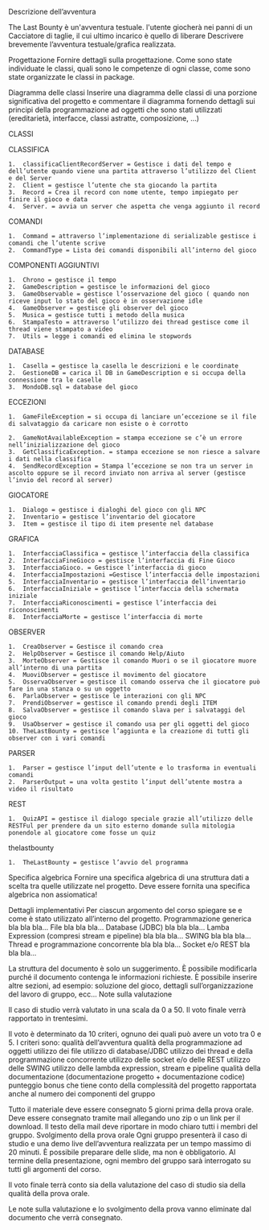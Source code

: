 Descrizione dell’avventura

The Last Bounty è un'avventura testuale. l'utente giocherà nei panni di un Cacciatore di taglie, il cui ultimo incarico è quello di liberare 
Descrivere brevemente l’avventura testuale/grafica realizzata.

Progettazione
Fornire dettagli sulla progettazione. Come sono state individuate le classi, quali sono le competenze di ogni classe, come sono state organizzate le classi in package.

Diagramma delle classi
Inserire una diagramma delle classi di una porzione significativa del progetto e commentare il diagramma fornendo dettagli sui principi della programmazione ad oggetti che sono stati utilizzati (ereditarietà, interfacce, classi astratte, composizione, …)

CLASSI

CLASSIFICA

	1.	classificaClientRecordServer = Gestisce i dati del tempo e dell’utente quando viene una partita attraverso l’utilizzo del Client e del Server
	2.	Client = gestisce l’utente che sta giocando la partita
	3.	Record = Crea il record con nome utente, tempo impiegato per finire il gioco e data
	4.	Server. = avvia un server che aspetta che venga aggiunto il record


COMANDI

	1.	Command = attraverso l’implementazione di serializable gestisce i comandi che l’utente scrive
	2.	CommandType = Lista dei comandi disponibili all’interno del gioco

COMPONENTI AGGIUNTIVI

	1.	Chrono = gestisce il tempo
	2.	GameDescription = gestisce le informazioni del gioco
	3.	GameObservable = gestisce l’osservazione del gioco ( quando non riceve input lo stato del gioco è in osservazione idle
	4.	GameObserver = gestisce gli observer del gioco
	5.	Musica = gestisce tutti i metodo della musica
	6.	StampaTesto = attraverso l’utilizzo dei thread gestisce come il thread viene stampato a video
	7.	Utils = legge i comandi ed elimina le stopwords

DATABASE

	1.	Casella = gestisce la casella le descrizioni e le coordinate
	2.	GestioneDB = carica il DB in GameDescription e si occupa della connessione tra le caselle
	3.	MondoDB.sql = database del gioco

ECCEZIONI

	1.	GameFileException = si occupa di lanciare un’eccezione se il file di salvataggio da caricare non esiste o è corrotto

	2.	GameNotAvailableException = stampa eccezione se c’è un errore nell’inizializzazione del gioco
	3.	GetClassificaException. = stampa eccezione se non riesce a salvare i dati nella classifica
	4.	SendRecordException = Stampa l’eccezione se non tra un server in ascolto oppure se il record inviato non arriva al server (gestisce l’invio del record al server)

GIOCATORE

	1.	Dialogo = gestisce i dialoghi del gioco con gli NPC
	2.	Inventario = gestisce l’inventario del giocatore
	3.	Item = gestisce il tipo di item presente nel database

GRAFICA

	1.	InterfacciaClassifica = gestisce l’interfaccia della classifica
	2.	InterfacciaFineGioco = gestisce l’interfaccia di Fine Gioco
	3.	InterfacciaGioco. = Gestisce l’interfaccia di gioco
	4.	InterfacciaImpostazioni =Gestisce l’interfaccia delle impostazioni
	5.	InterfacciaInventario = gestisce l’interfaccia dell’inventario
	6.	InterfacciaIniziale = gestisce l’interfaccia della schermata iniziale
	7.	InterfacciaRiconoscimenti = gestisce l’interfaccia dei riconoscimenti
	8.	InterfacciaMorte = gestisce l’interfaccia di morte


OBSERVER

	1.	CreaObserver = Gestisce il comando crea
	2.	HelpObserver = Gestisce il comando Help/Aiuto
	3.	MorteObserver = Gestisce il comando Muori o se il giocatore muore all’interno di una partita
	4.	MuoviObserver = gestisce il movimento del giocatore
	5.	OsservaObserver = gestisce il comando osserva che il giocatore può fare in una stanza o su un oggetto
	6.	ParlaObserver = gestisce le interazioni con gli NPC
	7.	PrendiObserver = gestisce il comando prendi degli ITEM
	8.	SalvaObserver = gestisce il comando slava per i salvataggi del gioco
	9.	UsaObserver = gestisce il comando usa per gli oggetti del gioco
	10.	TheLastBounty = gestisce l’aggiunta e la creazione di tutti gli observer con i vari comandi

PARSER

	1.	Parser = gestisce l’input dell’utente e lo trasforma in eventuali comandi
	2.	ParserOutput = una volta gestito l’input dell’utente mostra a video il risultato

REST

	1.	QuizAPI = gestisce il dialogo speciale grazie all’utilizzo delle RESTFul per prendere da un sito esterno domande sulla mitologia ponendole al giocatore come fosse un quiz

thelastbounty

	1.	TheLastBounty = gestisce l’avvio del programma


Specifica algebrica
Fornire una specifica algebrica di una struttura dati a scelta tra quelle utilizzate nel progetto. Deve essere fornita una specifica algebrica non assiomatica!

Dettagli implementativi
Per ciascun argomento del corso spiegare se e come è stato utilizzato all’interno del progetto.
Programmazione generica
bla bla bla…
File
bla bla bla…
Database (JDBC)
bla bla bla…
Lamba Expression (compresi stream e pipeline)
bla bla bla…
SWING
bla bla bla…
Thread e programmazione concorrente
bla bla bla…
Socket e/o REST
bla bla bla…

La struttura del documento è solo un suggerimento. È possibile modificarla purché il documento contenga le informazioni richieste. È possibile inserire altre sezioni, ad esempio: soluzione del gioco, dettagli sull’organizzazione del lavoro di gruppo, ecc…
Note sulla valutazione

Il caso di studio verrà valutato in una scala da 0 a 50. Il voto finale verrà rapportato in trentesimi.

Il voto è determinato da 10 criteri, ognuno dei quali può avere un voto tra 0 e 5. I criteri sono:
qualità dell’avventura
qualità della programmazione ad oggetti
utilizzo dei file
utilizzo di database/JDBC
utilizzo dei thread e della programmazione concorrente
utilizzo delle socket e/o delle REST
utilizzo delle SWING
utilizzo delle lambda expression, stream e pipeline
qualità della documentazione (documentazione progetto + documentazione codice)
punteggio bonus che tiene conto della complessità del progetto rapportata anche al numero dei componenti del gruppo

Tutto il materiale deve essere consegnato 5 giorni prima della prova orale. Deve essere consegnato tramite mail allegando uno zip o un link per il download. Il testo della mail deve riportare in modo chiaro tutti i membri del gruppo.
Svolgimento della prova orale
Ogni gruppo presenterà il caso di studio e una demo live dell’avventura realizzata per un tempo massimo di 20 minuti. È possibile preparare delle slide, ma non è obbligatorio. Al termine della presentazione, ogni membro del gruppo sarà interrogato su tutti gli argomenti del corso.

Il voto finale terrà conto sia della valutazione del caso di studio sia della qualità della prova orale.

Le note sulla valutazione e lo svolgimento della prova vanno eliminate dal documento che verrà consegnato.

